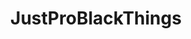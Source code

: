 ---
title: JustProBlackThings
crosslinks:
- Blackfellas
- anti_gif_bot
- autotldr
- youtubefactsbot
- youtubot
- The_Donald
- beholdthemasterrace
- hapas
- Black_Entrepreneurs
- Ebony
- boston
- ChildAbuseJusticeUSA
- FreeEBOOKS
- Tennessee
- MassdropBot
- news
- White_Pride
- AgainstHateSubreddits
- blackladies
- TrueReddit
---